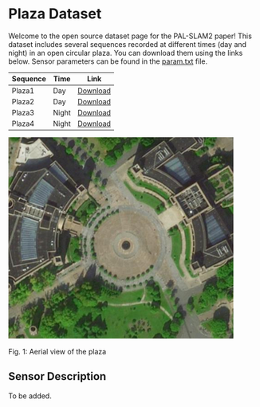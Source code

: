 # Plaza Dataset

Welcome to the open source dataset page for the PAL-SLAM2 paper! This dataset includes several sequences recorded at different times (day and night) in an open circular plaza. You can download them using the links below. Sensor parameters can be found in the [param.txt](param.txt) file. 

| Sequence | Time | Link |
| --- | --- | --- |
| Plaza1 | Day | [Download](https://drive.google.com/drive/home) |
| Plaza2 | Day | [Download](https://drive.google.com/drive/home) |
| Plaza3 | Night | [Download](https://drive.google.com/drive/home) |
| Plaza4 | Night | [Download](https://drive.google.com/drive/home) |


![Plaza Image](plaza.png)

Fig. 1: Aerial view of the plaza

## Sensor Description

To be added.
